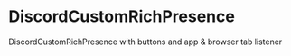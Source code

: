 # DiscordCustomRichPresence
DiscordCustomRichPresence with buttons and app &amp; browser tab listener
